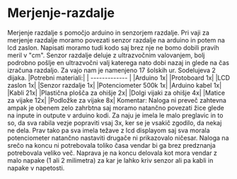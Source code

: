 # Merjenje-razdalje
Merjenje razdalje s pomočjo arduino in senzorjem razdalje.
Pri vaji za merjenje razdalje moramo povezati senzor razdalje na arduino in potem na lcd zaslon.
Napisati moramo tudi kodo saj brez nje ne bomo dobili pravih meril v "cm".
Senzor razdalje deluje z ultrazvočnim valovanjem, bolj podrobno pošlje en ultrazvočni valj katerega nato dobi nazaj in glede na čas izračuna razdaljo.
Za vajo nam je namenjeno 17 šolskih ur.
Sodelujeva 2 dijaka.
|Potrebni materiali:|
| ------------- |
|Arduino 1x|
|Protoboard 1x|
|LCD zaslon 1x|
|Senzor razdalje 1x|
|Potenciometer 500k 1x|
|Arduino kabel 1x|
|Kabli 21x|
|Plastična plošča za ohišje 2x|
|Dolgi vijaki za ohišje 4x|
|Matice za vijake 12x|
|Podložke za vijake 8x|
Komentar:
Naloga ni preveč zahtevna ampak je obenem zelo zahrbtna saj moramo natančno povezati žice glede na inpute in outpute v arduino kodi.
Za naju je imela le malo preglavic in to so, da sva rabila vezje popraviti vsaj 3x, ker se je vsakič zgodilo, da nekaj ne dela. Prav tako pa sva imela težave z lcd displayom saj sva morala potenciometer natančno nastaviti drugače ni prikazovalo ničesar. Naloga na srečo na koncu ni potrebovala toliko časa vendar bi ga brez predznanja potrebovala veliko več. Naprava je na koncu delovala kot mora vendar z malo napake (1 ali 2 milimetra) za kar je lahko kriv senzor ali pa kabli in napake v napetosti. 

